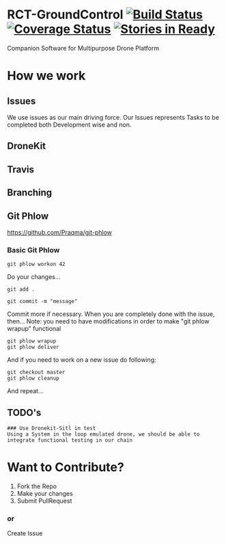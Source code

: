 # RCT-GroundControl [![Build Status](https://travis-ci.org/RCTechnologies/RCT-GroundControl.svg?branch=master)](https://travis-ci.org/RCTechnologies/RCT-GroundControl) [![Coverage Status](https://coveralls.io/repos/github/RCTechnologies/RCT-GroundControl/badge.svg?branch=master)](https://coveralls.io/github/RCTechnologies/RCT-GroundControl?branch=master) [![Stories in Ready](https://badge.waffle.io/RCTechnologies/RCT-GroundControl.png?label=ready&title=Ready)](https://waffle.io/RCTechnologies/RCT-GroundControl)

Companion Software for Multipurpose Drone Platform

# How we work
## Issues
  We use issues as our main driving force. Our Issues represents Tasks to be completed both Development wise and non.


## DroneKit

## Travis

## Branching

## Git Phlow
  https://github.com/Praqma/git-phlow

### Basic Git Phlow
```
git phlow workon 42
```
Do your changes...
```
git add .

git commit -m "message"
```
Commit more if necessary.
When you are completely done with the issue, then...
Note: you need to have modifications in order to make "git phlow wrapup" functional
```
git phlow wrapup
git phlow deliver
```
And if you need to work on a new issue do following:
```
git checkout master
git phlow cleanup
```
And repeat...

## TODO's
```
### Use Dronekit-Sitl in test
Using a System in the loop emulated drone, we should be able to integrate functional testing in our chain
```


# Want to Contribute?
<ol>
<li>Fork the Repo</li>
<li>Make your changes</li>
<li>Submit PullRequest</li>
</ol>

### or
Create Issue